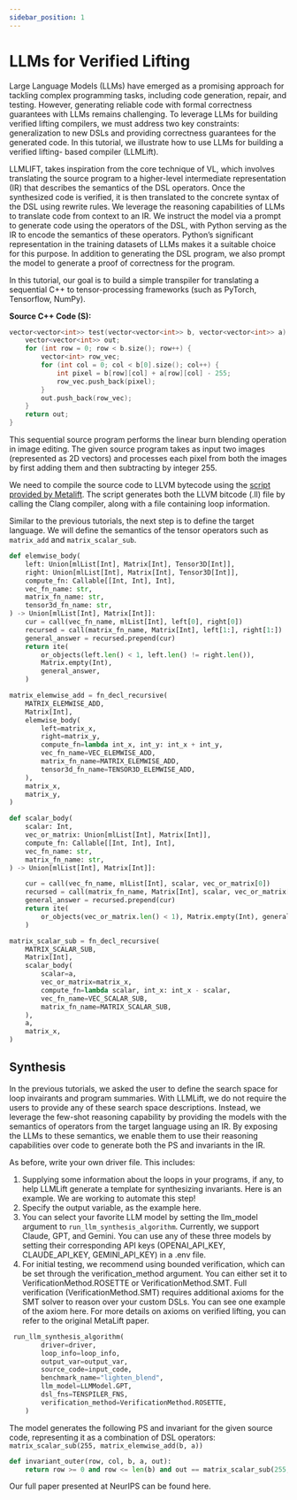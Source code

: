 ```yaml
---
sidebar_position: 1
---
```


# LLMs for Verified Lifting

Large Language Models (LLMs) have emerged as a promising approach for tackling complex programming tasks, including code generation, repair, and testing. However, generating reliable code with formal correctness guarantees with LLMs remains challenging. To leverage LLMs for building verified lifting compilers, we must address two key constraints:
generalization to new DSLs and providing correctness guarantees for the generated code. In this tutorial, we illustrate how to use LLMs for building a verified lifting- based compiler (LLMLift).

LLMLIFT, takes inspiration from the core technique of VL, which involves translating the source program to a higher-level intermediate representation (IR) that describes the semantics of the DSL operators. Once the synthesized code is verified, it is then translated to the concrete syntax of the DSL using rewrite rules. We leverage the reasoning capabilities of LLMs to translate code from context to an IR. We instruct the model via a prompt to generate code using the operators of the DSL, with Python serving as the IR to encode the semantics of these operators. Python’s significant representation in the training datasets of LLMs makes it a suitable choice for this purpose. In addition to generating the DSL program, we also prompt the model to generate a proof of correctness for the program.

In this tutorial, our goal is to build a simple transpiler for translating a sequential C++ to tensor-processing frameworks (such as PyTorch, Tensorflow, NumPy).

**Source C++ Code (S):**

```cpp
vector<vector<int>> test(vector<vector<int>> b, vector<vector<int>> a) {
    vector<vector<int>> out;
    for (int row = 0; row < b.size(); row++) {
        vector<int> row_vec;
        for (int col = 0; col < b[0].size(); col++) {
            int pixel = b[row][col] + a[row][col] - 255;
            row_vec.push_back(pixel);
        }
        out.push_back(row_vec);
    }
    return out;
}
```

This sequential source program performs the linear burn blending operation in image editing. The given source program takes as input two images (represented as 2D vectors) and processes each pixel from both the images by first adding them and then subtracting by integer 255.

We need to compile the source code to LLVM bytecode using the [script provided by Metalift](https://github.com/metalift/metalift/blob/main/metalift/utils/llvm/compile-add-blocks). The script generates both the LLVM bitcode (.ll) file by calling the Clang compiler, along with a file containing loop information.

Similar to the previous tutorials, the next step is to define the target language. We will define the semantics of the tensor operators such as `matrix_add` and `matrix_scalar_sub`.

<!--phmdoctest-mark.skip-->
```python
def elemwise_body(
    left: Union[mlList[Int], Matrix[Int], Tensor3D[Int]],
    right: Union[mlList[Int], Matrix[Int], Tensor3D[Int]],
    compute_fn: Callable[[Int, Int], Int],
    vec_fn_name: str,
    matrix_fn_name: str,
    tensor3d_fn_name: str,
) -> Union[mlList[Int], Matrix[Int]]:
    cur = call(vec_fn_name, mlList[Int], left[0], right[0])
    recursed = call(matrix_fn_name, Matrix[Int], left[1:], right[1:])
    general_answer = recursed.prepend(cur)
    return ite(
        or_objects(left.len() < 1, left.len() != right.len()),
        Matrix.empty(Int),
        general_answer,
    )

matrix_elemwise_add = fn_decl_recursive(
    MATRIX_ELEMWISE_ADD,
    Matrix[Int],
    elemwise_body(
        left=matrix_x,
        right=matrix_y,
        compute_fn=lambda int_x, int_y: int_x + int_y,
        vec_fn_name=VEC_ELEMWISE_ADD,
        matrix_fn_name=MATRIX_ELEMWISE_ADD,
        tensor3d_fn_name=TENSOR3D_ELEMWISE_ADD,
    ),
    matrix_x,
    matrix_y,
)
```

<!--phmdoctest-mark.skip-->
```python
def scalar_body(
    scalar: Int,
    vec_or_matrix: Union[mlList[Int], Matrix[Int]],
    compute_fn: Callable[[Int, Int], Int],
    vec_fn_name: str,
    matrix_fn_name: str,
) -> Union[mlList[Int], Matrix[Int]]:

    cur = call(vec_fn_name, mlList[Int], scalar, vec_or_matrix[0])
    recursed = call(matrix_fn_name, Matrix[Int], scalar, vec_or_matrix[1:])
    general_answer = recursed.prepend(cur)
    return ite(
        or_objects(vec_or_matrix.len() < 1), Matrix.empty(Int), general_answer
    )

matrix_scalar_sub = fn_decl_recursive(
    MATRIX_SCALAR_SUB,
    Matrix[Int],
    scalar_body(
        scalar=a,
        vec_or_matrix=matrix_x,
        compute_fn=lambda scalar, int_x: int_x - scalar,
        vec_fn_name=VEC_SCALAR_SUB,
        matrix_fn_name=MATRIX_SCALAR_SUB,
    ),
    a,
    matrix_x,
)
```

## Synthesis

In the previous tutorials, we asked the user to define the search space for loop invairants and program summaries. With LLMLift, we do not require the users to provide any of these search space descriptions. Instead, we leverage the few-shot reasoning capability by providing the models with the semantics of operators from the target language using an IR. By exposing the LLMs to these semantics, we enable them to use their reasoning capabilities over code to generate both the PS and invariants in the IR.

As before, write your own driver file. This includes:
1. Supplying some information about the loops in your programs, if any, to help LLMLift generate a template for synthesizing invariants. Here is an example. We are working to automate this step!
2. Specify the output variable, as the example here.
3. You can select your favorite LLM model by setting the llm_model argument to ```run_llm_synthesis_algorithm```. Currently, we support Claude, GPT, and Gemini. You can use any of these three models by setting their corresponding API keys (OPENAI_API_KEY, CLAUDE_API_KEY, GEMINI_API_KEY) in a .env file.
4. For initial testing, we recommend using bounded verification, which can be set through the verification_method argument. You can either set it to VerificationMethod.ROSETTE or VerificationMethod.SMT. Full verification (VerificationMethod.SMT) requires additional axioms for the SMT solver to reason over your custom DSLs. You can see one example of the axiom here. For more details on axioms on verified lifting, you can refer to the original MetaLift paper.

<!--phmdoctest-mark.skip-->
```python
 run_llm_synthesis_algorithm(
        driver=driver,
        loop_info=loop_info,
        output_var=output_var,
        source_code=input_code,
        benchmark_name="lighten_blend",
        llm_model=LLMModel.GPT,
        dsl_fns=TENSPILER_FNS,
        verification_method=VerificationMethod.ROSETTE,
    )
```

The model generates the following PS and invariant for the given source code, representing it as a combination of DSL operators:
```matrix_scalar_sub(255, matrix_elemwise_add(b, a))```

<!--phmdoctest-mark.skip-->
```python
def invariant_outer(row, col, b, a, out):
    return row >= 0 and row <= len(b) and out == matrix_scalar_sub(255, matrix_add(b[:i], a[:i]))
```

Our full paper presented at NeurIPS can be found here.
